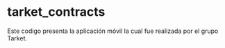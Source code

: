 # tarket_contracts

Este codigo presenta la aplicación móvil la cual fue realizada por el grupo Tarket.
